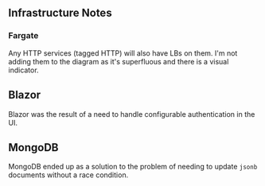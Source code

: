 ## Infrastructure Notes

### Fargate

Any HTTP services (tagged HTTP) will also have LBs on them. I'm not adding them to the
diagram as it's superfluous and there is a visual indicator.

## Blazor

Blazor was the result of a need to handle configurable authentication in the UI.

## MongoDB

MongoDB ended up as a solution to the problem of needing to update `jsonb` documents
without a race condition.

